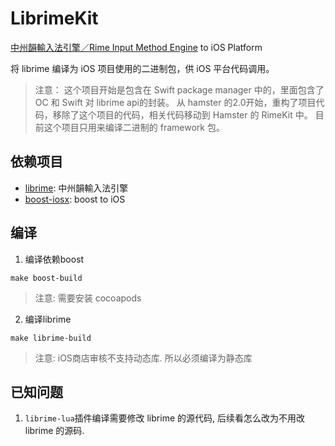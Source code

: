 # LibrimeKit

[中州韻輸入法引擎／Rime Input Method Engine](https://github.com/rime/librime) to iOS Platform

将 librime 编译为 iOS 项目使用的二进制包，供 iOS 平台代码调用。

> 注意：
> 这个项目开始是包含在 Swift package manager 中的，里面包含了 OC 和 Swift 对 librime api的封装。
> 从 hamster 的2.0开始，重构了项目代码，移除了这个项目的代码，相关代码移动到 Hamster 的 RimeKit 中。
> 目前这个项目只用来编译二进制的 framework 包。

## 依赖项目

* [librime](https://github.com/rime/librime): 中州韻輸入法引擎
* [boost-iosx](https://github.com/imfuxiao/boost-iosx): boost to iOS

## 编译

1. 编译依赖boost

`make boost-build`

> 注意: 需要安装 cocoapods

2. 编译librime

`make librime-build`

> 注意: iOS商店审核不支持动态库. 所以必须编译为静态库

## 已知问题

1. `librime-lua`插件编译需要修改 librime 的源代码, 后续看怎么改为不用改 librime 的源码.
